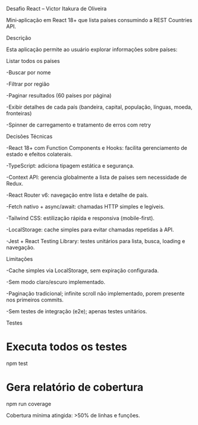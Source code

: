Desafio React – Victor Itakura de Oliveira  

Mini‑aplicação em React 18+ que lista países consumindo a REST Countries API.

 Descrição

Esta aplicação permite ao usuário explorar informações sobre países:

Listar todos os países

-Buscar por nome

-Filtrar por região

-Paginar resultados (60 países por página)

-Exibir detalhes de cada país (bandeira, capital, população, línguas, moeda, fronteiras)

-Spinner de carregamento e tratamento de erros com retry

Decisões Técnicas

-React 18+ com Function Components e Hooks: facilita gerenciamento de estado e efeitos colaterais.

-TypeScript: adiciona tipagem estática e segurança.

-Context API: gerencia globalmente a lista de países sem necessidade de Redux.

-React Router v6: navegação entre lista e detalhe de país.

-Fetch nativo + async/await: chamadas HTTP simples e legíveis.

-Tailwind CSS: estilização rápida e responsiva (mobile-first).

-LocalStorage: cache simples para evitar chamadas repetidas à API.

-Jest + React Testing Library: testes unitários para lista, busca, loading e navegação.

Limitações

-Cache simples via LocalStorage, sem expiração configurada.

-Sem modo claro/escuro implementado.

-Paginação tradicional; infinite scroll não implementado, porem presente nos primeiros commits.

-Sem testes de integração (e2e); apenas testes unitários.

Testes

# Executa todos os testes
npm test

# Gera relatório de cobertura
npm run coverage

Cobertura mínima atingida: >50% de linhas e funções.

